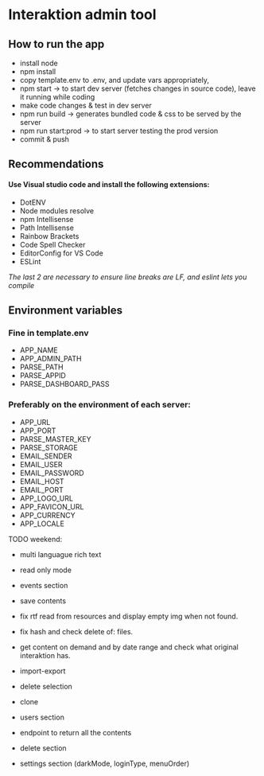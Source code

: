
# Interaktion admin tool


## How to run the app

- install node
- npm install
- copy template.env to .env, and update vars appropriately,
- npm start -> to start dev server (fetches changes in source code), leave it running while coding
- make code changes & test in dev server
- npm run build -> generates bundled code & css to be served by the server
- npm run start:prod -> to start server testing the prod version
- commit & push

## Recommendations

#### Use Visual studio code and install the following extensions:

- DotENV
- Node modules resolve
- npm Intellisense
- Path Intellisense
- Rainbow Brackets
- Code Spell Checker
- EditorConfig for VS Code
- ESLint

*The last 2 are necessary to ensure line breaks are LF, and eslint lets you compile*

## Environment variables

### Fine in template.env
- APP_NAME
- APP_ADMIN_PATH
- PARSE_PATH
- PARSE_APPID
- PARSE_DASHBOARD_PASS

### Preferably on the environment of each server:
- APP_URL
- APP_PORT
- PARSE_MASTER_KEY
- PARSE_STORAGE
- EMAIL_SENDER
- EMAIL_USER
- EMAIL_PASSWORD
- EMAIL_HOST
- EMAIL_PORT
- APP_LOGO_URL
- APP_FAVICON_URL
- APP_CURRENCY
- APP_LOCALE


TODO weekend:
- multi languague rich text
- read only mode
- events section
- save contents
- fix rtf read from resources and display empty img when not found.
- fix hash and check delete of: files.

- get content on demand and by date range and check what original interaktion has.
- import-export
- delete selection
- clone
- users section
- endpoint to return all the contents
- delete section
- settings section (darkMode, loginType, menuOrder)
